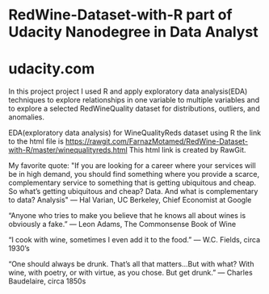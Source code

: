# RedWine-Dataset-with-R part of Udacity Nanodegree in Data Analyst
# udacity.com
In this project project I used R and apply exploratory data analysis(EDA) techniques to explore relationships in one variable to multiple variables and to explore a selected RedWineQuality dataset for distributions, outliers, and anomalies.

EDA(exploratory data analysis) for WineQualityReds dataset using R 
the link to the html file is <https://rawgit.com/FarnazMotamed/RedWine-Dataset-with-R/master/winequalityreds.html>
This html link is created by RawGit.

My favorite quote:
"If you are looking for a career where your services will be in high demand, you should find something where you provide a scarce, complementary service to something that is getting ubiquitous and cheap. So what’s getting ubiquitous and cheap? Data. And what is complementary to data? Analysis"
— Hal Varian, UC Berkeley, Chief Economist at Google

“Anyone who tries to make you believe that he knows all about wines is obviously a fake.”
― Leon Adams, The Commonsense Book of Wine

“I cook with wine, sometimes I even add it to the food.”
― W.C. Fields, circa 1930’s

“One should always be drunk. That’s all that matters…But with what? With wine, with poetry, or with virtue, as you chose. But get drunk.”
― Charles Baudelaire, circa 1850s

